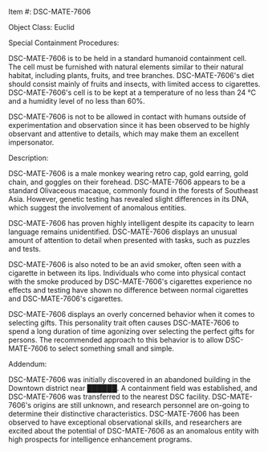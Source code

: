 Item #: DSC-MATE-7606

Object Class: Euclid

Special Containment Procedures:

DSC-MATE-7606 is to be held in a standard humanoid containment cell. The cell must be furnished with natural elements similar to their natural habitat, including plants, fruits, and tree branches. DSC-MATE-7606's diet should consist mainly of fruits and insects, with limited access to cigarettes. DSC-MATE-7606's cell is to be kept at a temperature of no less than 24 °C and a humidity level of no less than 60%.

DSC-MATE-7606 is not to be allowed in contact with humans outside of experimentation and observation since it has been observed to be highly observant and attentive to details, which may make them an excellent impersonator.

Description:

DSC-MATE-7606 is a male monkey wearing retro cap, gold earring, gold chain, and goggles on their forehead. DSC-MATE-7606 appears to be a standard Olivaceous macaque, commonly found in the forests of Southeast Asia. However, genetic testing has revealed slight differences in its DNA, which suggest the involvement of anomalous entities.

DSC-MATE-7606 has proven highly intelligent despite its capacity to learn language remains unidentified. DSC-MATE-7606 displays an unusual amount of attention to detail when presented with tasks, such as puzzles and tests.

DSC-MATE-7606 is also noted to be an avid smoker, often seen with a cigarette in between its lips. Individuals who come into physical contact with the smoke produced by DSC-MATE-7606's cigarettes experience no effects and testing have shown no difference between normal cigarettes and DSC-MATE-7606's cigarettes.

DSC-MATE-7606 displays an overly concerned behavior when it comes to selecting gifts. This personality trait often causes DSC-MATE-7606 to spend a long duration of time agonizing over selecting the perfect gifts for persons. The recommended approach to this behavior is to allow DSC-MATE-7606 to select something small and simple.

Addendum:

DSC-MATE-7606 was initially discovered in an abandoned building in the Downtown district near ██████. A containment field was established, and DSC-MATE-7606 was transferred to the nearest DSC facility. DSC-MATE-7606's origins are still unknown, and research personnel are on-going to determine their distinctive characteristics. DSC-MATE-7606 has been observed to have exceptional observational skills, and researchers are excited about the potential of DSC-MATE-7606 as an anomalous entity with high prospects for intelligence enhancement programs.
